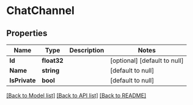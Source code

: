 # ChatChannel

## Properties
Name | Type | Description | Notes
------------ | ------------- | ------------- | -------------
**Id** | **float32** |  | [optional] [default to null]
**Name** | **string** |  | [default to null]
**IsPrivate** | **bool** |  | [default to null]

[[Back to Model list]](../README.md#documentation-for-models) [[Back to API list]](../README.md#documentation-for-api-endpoints) [[Back to README]](../README.md)


